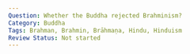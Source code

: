 ```yaml
---
Question: Whether the Buddha rejected Brahminism?
Category: Buddha
Tags: Brahman, Brahmin, Brāhmaṇa, Hindu, Hinduism
Review Status: Not started
---
```

